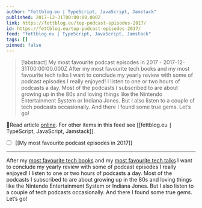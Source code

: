 ```yaml
---
author: "fettblog․eu ∣ TypeScript, JavaScript, Jamstack"
published: 2017-12-31T00:00:00.000Z
link: https://fettblog.eu/top-podcast-episodes-2017/
id: https://fettblog.eu/top-podcast-episodes-2017/
feed: "fettblog․eu ∣ TypeScript, JavaScript, Jamstack"
tags: []
pinned: false
---
```

> [!abstract] My most favourite podcast episodes in 2017 - 2017-12-31T00:00:00.000Z
> After my most favourite tech books and my most favourite tech talks I want to conclude my yearly review with some of podcast episodes I really enjoyed! I listen to one or two hours of podcasts a day. Most of the podcasts I subscribed to are about growing up in the 80s and loving things like the Nintendo Entertainment System or Indiana Jones. But I also listen to a couple of tech podcasts occasionally. And there I found some true gems. Let’s go!

🔗Read article [online](https://fettblog.eu/top-podcast-episodes-2017/). For other items in this feed see [[fettblog․eu ∣ TypeScript, JavaScript, Jamstack]].

- [ ] [[My most favourite podcast episodes in 2017]]
- - -
After my [most favourite tech books](/top-books-to-read-2017/) and my [most favourite tech talks](/top-talks-to-watch-2017/) I want to conclude my yearly review with some of podcast episodes I really enjoyed! I listen to one or two hours of podcasts a day. Most of the podcasts I subscribed to are about growing up in the 80s and loving things like the Nintendo Entertainment System or Indiana Jones. But I also listen to a couple of tech podcasts occasionally. And there I found some true gems. Let’s go!
